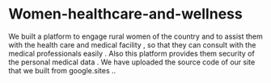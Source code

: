 # Women-healthcare-and-wellness
We built a platform to engage rural women of the country and to assist them with the health care and medical facility , so that they can consult with the medical professionals easily .
Also this platform provides them security of the personal medical data .
We have uploaded the source code of our site that we built from google.sites ..
